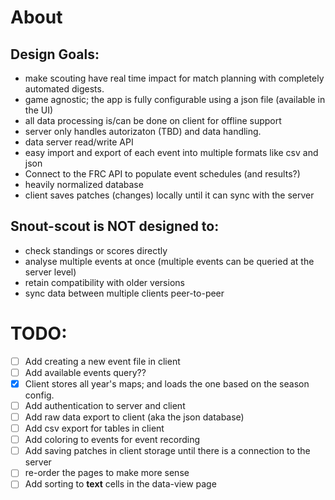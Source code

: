 # About
## Design Goals:
- make scouting have real time impact for match planning with completely automated digests.
- game agnostic; the app is fully configurable using a json file (available in the UI)
- all data processing is/can be done on client for offline support
- server only handles autorizaton (TBD) and data handling.
- data server read/write API
- easy import and export of each event into multiple formats like csv and json
- Connect to the FRC API to populate event schedules (and results?)
- heavily normalized database
- client saves patches (changes) locally until it can sync with the server

## Snout-scout is NOT designed to:
- check standings or scores directly
- analyse multiple events at once (multiple events can be queried at the server level)
- retain compatibility with older versions
- sync data between multiple clients peer-to-peer


# TODO:
- [ ] Add creating a new event file in client
- [ ] Add available events query??
- [X] Client stores all year's maps; and loads the one based on the season config.
- [ ] Add authentication to server and client
- [ ] Add raw data export to client (aka the json database)
- [ ] Add csv export for tables in client
- [ ] Add coloring to events for event recording
- [ ] Add saving patches in client storage until there is a connection to the server
- [ ] re-order the pages to make more sense
- [ ] Add sorting to **text** cells in the data-view page